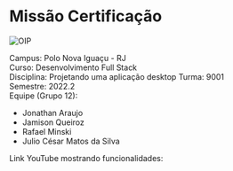# Missão Certificação  

![OIP](https://user-images.githubusercontent.com/106936652/189002324-b9734150-b936-4095-a01f-a20b4a6f65c7.jpg)

Campus: Polo Nova Iguaçu - RJ  
Curso: Desenvolvimento Full Stack  
Disciplina: Projetando uma aplicação desktop
Turma: 9001  
Semestre: 2022.2  
Equipe (Grupo 12): 
* Jonathan Araujo 
* Jamison Queiroz 
* Rafael Minski
* Julio César Matos da Silva

Link YouTube mostrando funcionalidades:  
